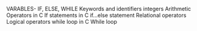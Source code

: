 VARABLES- IF, ELSE, WHILE
Keywords and identifiers
integers
Arithmetic Operators in C
If statements in C
if…else statement
Relational operators
Logical operators
while loop in C
While loop
